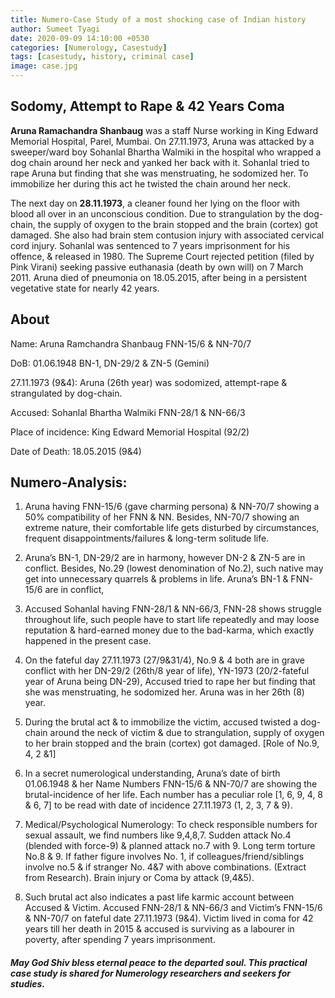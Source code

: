 ```yaml
---
title: Numero-Case Study of a most shocking case of Indian history
author: Sumeet Tyagi
date: 2020-09-09 14:10:00 +0530
categories: [Numerology, Casestudy]
tags: [casestudy, history, criminal case]
image: case.jpg
---
```


## Sodomy, Attempt to Rape & 42 Years Coma

**Aruna Ramachandra Shanbaug** was a staff Nurse working in King Edward Memorial Hospital, Parel, Mumbai. On 27.11.1973, Aruna was attacked by a sweeper/ward boy Sohanlal Bhartha Walmiki in the hospital who wrapped a dog chain around her neck and yanked her back with it. Sohanlal tried to rape Aruna but finding that she was menstruating, he sodomized her. To immobilize her during this act he twisted the chain around her neck.

The next day on **28.11.1973**, a cleaner found her lying on the floor with blood all over in an unconscious condition. Due to strangulation by the dog-chain, the supply of oxygen to the brain stopped and the brain (cortex) got damaged. She also had brain stem contusion injury with associated cervical cord injury. Sohanlal was sentenced to 7 years imprisonment for his offence, & released in 1980. The Supreme Court rejected petition (filed by Pink Virani) seeking passive euthanasia (death by own will) on 7 March 2011. Aruna died of pneumonia on 18.05.2015, after being in a persistent vegetative state for nearly 42 years.

## About
Name: Aruna Ramchandra Shanbaug FNN-15/6 & NN-70/7

DoB: 01.06.1948 BN-1, DN-29/2 & ZN-5 (Gemini)

27.11.1973 (9&4): Aruna (26th year) was sodomized, attempt-rape & strangulated by dog-chain.

Accused: Sohanlal Bhartha Walmiki FNN-28/1 & NN-66/3

Place of incidence: King Edward Memorial Hospital (92/2)

Date of Death: 18.05.2015 (9&4)

## Numero-Analysis:

1.  Aruna having FNN-15/6 (gave charming persona) & NN-70/7 showing a 50% compatibility of her FNN & NN. Besides, NN-70/7 showing an extreme nature, their comfortable life gets disturbed by circumstances, frequent disappointments/failures & long-term solitude life.

2.  Aruna’s BN-1, DN-29/2 are in harmony, however DN-2 & ZN-5 are in conflict. Besides, No.29 (lowest denomination of No.2), such native may get into unnecessary quarrels & problems in life. Aruna’s BN-1 & FNN-15/6 are in conflict,

3. Accused Sohanlal having FNN-28/1 & NN-66/3, FNN-28 shows struggle throughout life, such people have to start life repeatedly and may loose reputation & hard-earned money due to the bad-karma, which exactly happened in the present case.

4. On the fateful day 27.11.1973 (27/9&31/4), No.9 & 4 both are in grave conflict with her DN-29/2 (26th/8 year of life), YN-1973 (20/2-fateful year of Aruna being DN-29), Accused tried to rape her but finding that she was menstruating, he sodomized her. Aruna was in her 26th (8) year.

5. During the brutal act & to immobilize the victim, accused twisted a dog-chain around the neck of victim & due to strangulation, supply of oxygen to her brain stopped and the brain (cortex) got damaged. [Role of No.9, 4, 2 &1]

6. In a secret numerological understanding, Aruna’s date of birth 01.06.1948 & her Name Numbers FNN-15/6 & NN-70/7 are showing the brutal-incidence of her life. Each number has a peculiar role [1, 6, 9, 4, 8 & 6, 7] to be read with date of incidence 27.11.1973 (1, 2, 3, 7 & 9).

7. Medical/Psychological Numerology: To check responsible numbers for sexual assault, we find numbers like 9,4,8,7. Sudden attack No.4 (blended with force-9) & planned attack no.7 with 9. Long term torture No.8 & 9. If father figure involves No. 1, if colleagues/friend/siblings involve no.5 & if stranger No. 4&7 with above combinations. (Extract from Research). Brain injury or Coma by attack (9,4&5).

8. Such brutal act also indicates a past life karmic account between Accused & Victim. Accused FNN-28/1 & NN-66/3 and Victim’s FNN-15/6 & NN-70/7 on fateful date 27.11.1973 (9&4). Victim lived in coma for 42 years till her death in 2015 & accused is surviving as a labourer in poverty, after spending 7 years imprisonment.

#####  May God Shiv bless eternal peace to the departed soul. This practical case study is shared for Numerology researchers and seekers for studies.
